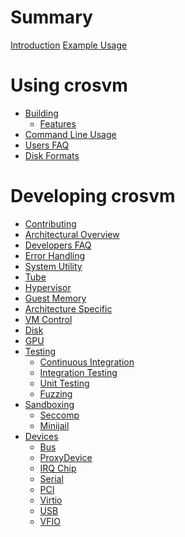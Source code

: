 # Summary

[Introduction](./introduction.md)
[Example Usage](./example_usage.md)

# Using crosvm

- [Building]()
  - [Features]()
- [Command Line Usage]()
- [Users FAQ]()
- [Disk Formats]()

# Developing crosvm

- [Contributing](./contributing.md)
- [Architectural Overview](./developer_overview.md)
- [Developers FAQ]()
- [Error Handling]()
- [System Utility]()
- [Tube]()
- [Hypervisor]()
- [Guest Memory]()
- [Architecture Specific]()
- [VM Control]()
- [Disk]()
- [GPU]()
- [Testing]()
  - [Continuous Integration]()
  - [Integration Testing]()
  - [Unit Testing]()
  - [Fuzzing]()
- [Sandboxing](./sandboxing.md)
  - [Seccomp](./seccomp.md)
  - [Minijail](./minijail.md)
- [Devices]()
  - [Bus]()
  - [ProxyDevice]()
  - [IRQ Chip]()
  - [Serial]()
  - [PCI]()
  - [Virtio]()
  - [USB]()
  - [VFIO]()